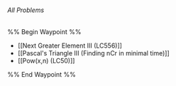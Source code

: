 ###### *All Problems*
%% Begin Waypoint %%
- [[Next Greater Element III (LC556)]]
- [[Pascal's Triangle III (Finding nCr in minimal time)]]
- [[Pow(x,n) (LC50)]]

%% End Waypoint %%